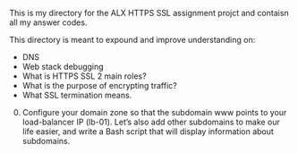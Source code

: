 This is my directory for the ALX HTTPS SSL assignment projct and contaisn all my answer codes.

This directory is meant to expound and improve understanding on:
- DNS
- Web stack debugging
- What is HTTPS SSL 2 main roles?
- What is the purpose of encrypting traffic?
- What SSL termination means.

0. Configure your domain zone so that the subdomain www points to your load-balancer IP (lb-01). Let’s also add other subdomains to make our life easier, and write a Bash script that will display information about subdomains.
